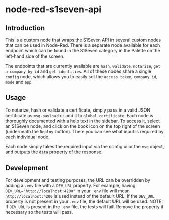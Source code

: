 # node-red-s1seven-api

## Introduction

This is a custom node that wraps the S1Seven [API](https://developers.s1seven.com/docs/openapi/) in several custom nodes that can be used in Node-Red. There is a separate node available for each endpoint which can be found in the S1Seven category in the Palette on the left-hand side of the screen.

The endpoints that are currently available are `hash`, `validate`, `notarize`, `get a company by id` and `get identities`. All of these nodes share a single `config` node, which allows you to easily set the `access token`, `company id`, `mode` and `app`.

## Usage

To notarize, hash or validate a certificate, simply pass in a valid JSON certificate as `msg.payload` or add it to `global.certificate`. Each node is thoroughly documented with a help text in the sidebar. To access it, select an S1Seven node, and click on the book icon on the top right of the screen (underneath the `Deploy` button). There you can see what input is required by each individual node.

Each node simply takes the required input via the config ui or the `msg` object, and outputs the `data` property of the response.

## Development

For development and testing purposes, the URL can be overridden by adding a `.env` file with a `DEV_URL` property. For example, having `DEV_URL="http://localhost:4200"` in your `.env` file will mean `http://localhost:4200` is used instead of the default URL. If the `DEV_URL` property is not present in your `.env` file, the default URL will be used.
NOTE: If `DEV_URL` is present in the `.env` file, the tests will fail. Remove the property if necessary so the tests will pass.
